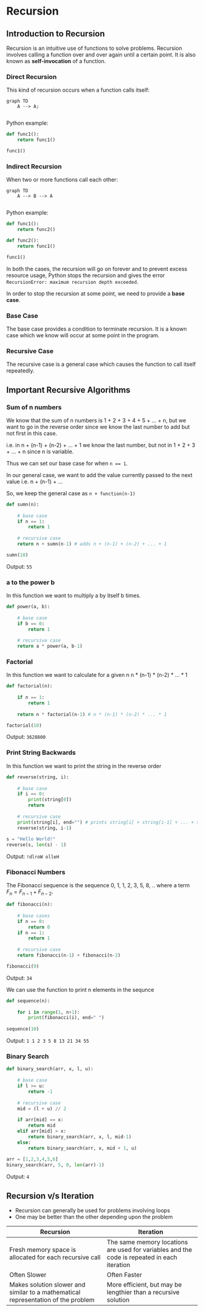 # Recursion

## Introduction to Recursion

Recursion is an intuitive use of functions to solve problems. Recursion involves calling a function over and over again until a certain point. It is also known as **self-invocation** of a function.

### Direct Recursion

This kind of recursion occurs when a function calls itself:

```mermaid
graph TD
    A --> A;
    
```

Python example:

```python
def func1():
    return func1()

func1()
```

### Indirect Recursion

When two or more functions call each other:

```mermaid
graph TD
	A --> B --> A
	
```

Python example:

```python
def func1():
    return func2()

def func2():
    return func1()

func1()
```

In both the cases, the recursion will go on forever and to prevent excess resource usage, Python stops the recursion and gives the error `RecursionError: maximum recursion depth exceeded`.

In order to stop the recursion at some point, we need to provide a **base case**.

### Base Case

The base case provides a condition to terminate recursion. It is a known case which we know will occur at some point in the program.

### Recursive Case

The recursive case is a general case which causes the function to call itself repeatedly.

## Important Recursive Algorithms

### Sum of n numbers

We know that the sum of n numbers is 1 + 2 + 3 + 4 + 5 + ... + n, but we want to go in the reverse order since we know the last number to add but not first in this case.

i.e. in n + (n-1) + (n-2) + ... + 1 we know the last number, but not in 1 + 2 + 3 + ... + n since n is variable.

Thus we can set our base case for when `n == 1`.

In our general case, we want to add the value currently passed to the next value i.e. n + (n-1) + ...

So, we keep the general case as `n + function(n-1)`

```python
def sumn(n):
    
    # base case
    if n == 1:
        return 1
  	
    # recursive case
    return n + sumn(n-1) # adds n + (n-1) + (n-2) + ... + 1

sumn(10)
```

Output: `55`

### a to the power b

In this function we want to multiply a by itself b times.

```python
def power(a, b):
    
    # base case
    if b == 0:
        return 1
    
    # recursive case
    return a * power(a, b-1)
```

### Factorial

In this function we want to calculate for a given n n * (n-1) * (n-2) * ...  * 1

```python
def factorial(n):
    
    if n == 1:
        return 1
    
    return n * factorial(n-1) # n * (n-1) * (n-2) * ... * 1

factorial(10)
```

Output: `3628800`

### Print String Backwards

In this function we want to print the string in the reverse order

```python
def reverse(string, i):
    
    # base case
    if i == 0:
        print(string[0])
        return
    
    # recursive case
    print(string[i], end="") # prints string[i] + string[i-1] + ... + string[1]
    reverse(string, i-1)
    
s = "Hello World!"
reverse(s, len(s) - 1)
```

Output: `!dlroW olleH`

### Fibonacci Numbers

The Fibonacci sequence is the sequence 0, 1, 1, 2, 3, 5, 8, .. where a term $F_n = F_{n-1} + F_{n-2}$.

```python
def fibonacci(n):
    
    # base cases
    if n == 0:
        return 0
    if n == 1:
        return 1
    
    # recursive case
    return fibonacci(n-1) + fibonacci(n-2)

fibonacci(9)
```

Output: `34`

We can use the function to print n elements in the sequnce

```python
def sequence(n):
    
    for i in range(1, n+1):
        print(fibonacci(i), end=" ")
        
sequence(10)
```

Output: `1 1 2 3 5 8 13 21 34 55`

### Binary Search

```python
def binary_search(arr, x, l, u):
	
    # base case
    if l >= u:
        return -1
    
    # recursive case
    mid = (l + u) // 2
    
    if arr[mid] == x:
        return mid
    elif arr[mid] > x:
        return binary_search(arr, x, l, mid-1)
    else:
        return binary_search(arr, x, mid + 1, u)
   
arr = [1,2,3,4,5,6]
binary_search(arr, 5, 0, len(arr)-1)
```

Output: `4`

## Recursion v/s Iteration

- Recursion can generally be used for problems involving loops
- One may be better than the other depending upon the problem

| Recursion                                                    | Iteration                                                    |
| ------------------------------------------------------------ | ------------------------------------------------------------ |
| Fresh memory space is allocated for each recursive call      | The same memory locations are used for variables and the code is repeated in each iteration |
| Often Slower                                                 | Often Faster                                                 |
| Makes solution slower and similar to a mathematical representation of the problem | More efficient, but may be lengthier than  a recursive solution |

